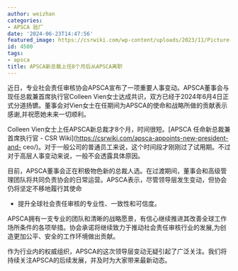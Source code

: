 ```yaml
---
author: weizhan
categories:
- APSCA 验厂
date: '2024-06-23T14:47:56'
featured_image: https://csrwiki.com/wp-content/uploads/2023/11/Picture-1.jpg
id: 4500
tags:
- apsca
title: APSCA新总裁上任8个月后从APSCA离职
---
```


近日，专业社会责任审核协会APSCA宣布了一项重要人事变动。APSCA董事会与现任总裁兼首席执行官Colleen
Vien女士达成共识，双方已经于2024年6月4日正式分道扬镳。董事会对Vien女士在任期间为APSCA的使命和战略所做的贡献表示感谢,并祝愿她未来一切顺利。

Colleen Vien女士上任APSCA新总裁才8个月，时间很短。[APSCA 任命新总裁兼首席执行官 - CSR
Wiki](https://csrwiki.com/apsca-appoints-new-president-and-
ceo/)。对于一般公司的普通员工来说，这个时间段才刚刚过了试用期。不过对于高层人事变动来说，一般不会透露具体原因。

目前，APSCA董事会正在积极物色新的总裁人选。在过渡期间，董事会和高级管理团队将共同负责协会的日常运营。APSCA表示，尽管领导层发生变动，但协会仍将坚定不移地履行其使命
- 提升全球社会责任审核的专业性、一致性和可信度。

APSCA拥有一支专业的团队和清晰的战略愿景，有信心继续推进其改善全球工作场所条件的各项举措。协会承诺将继续致力于推动社会责任审核行业的发展,为创造更加公平、安全的工作环境做出贡献。

作为行业内的权威组织，APSCA的这次领导层变动无疑引起了广泛关注。我们将持续关注APSCA的后续发展，并及时为大家带来最新动态。

